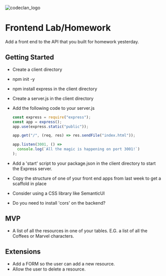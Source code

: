 ![codeclan_logo](https://user-images.githubusercontent.com/11422619/54070681-ca4c5200-425a-11e9-8cf8-cd6a191bc3cd.png)

# Frontend Lab/Homework

Add a front end to the API that you built for homework yesterday.

## Getting Started

- Create a client directory
- npm init -y
- npm install express in the client directory
- Create a server.js in the client directory
- Add the following code to your server.js

  ```js
  const express = require("express");
  const app = express();
  app.use(express.static("public"));

  app.get("/", (req, res) => res.sendFile("index.html"));

  app.listen(3001, () =>
    console.log(`All the magic is happening on port 3001!`)
  );
  ```

- Add a 'start' script to your package.json in the client directory to start the Express server.
- Copy the structure of one of your front end apps from last week to get a scaffold in place
- Consider using a CSS library like SemanticUI
- Do you need to install 'cors' on the backend?

## MVP

- A list of all the resources in one of your tables. E.G. a list of all the Coffees or Marvel characters.

## Extensions

- Add a FORM so the user can add a new resource.
- Allow the user to delete a resource.
